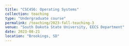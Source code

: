 ```yaml
---
title: "CSC456: Operating Systems"
collection: teaching
type: "Undergraduate course"
permalink: /teaching/2023-fall-teaching-3
venue: "South Dakota State University, EECS Department"
date: 2023-08-21
location: "Brookings, SD"
---
```


<!--  
 [Slides](https://codex.cs.yale.edu/avi/os-book/OS10/slide-dir/index.html)

 [eBook](https://os.ecci.ucr.ac.cr/slides/Abraham-Silberschatz-Operating-System-Concepts-10th-2018.pdf) -->
